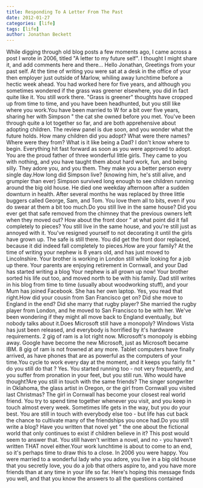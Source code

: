 ```yaml
---
title: Responding To A Letter From The Past
date: 2012-01-27
categories: [life]
tags: [life]
author: Jonathan Beckett
---
```


While digging through old blog posts a few moments ago, I came across a post I wrote in 2006, titled "A letter to my future self". I thought I might share it, and add comments here and there... Hello Jonathan, Greetings from your past self. At the time of writing you were sat at a desk in the office of your then employer just outside of Marlow, whiling away lunchtime before a hectic week ahead. You had worked here for five years, and although you sometimes wondered if the grass was greener elsewhere, you did in fact quite like it. You still work there. "Grass is greener" thoughts have cropped up from time to time, and you have been headhunted, but you still like where you work.You have been married to W for a bit over five years, sharing her with Simpson " the cat she owned before you met. You've been through quite a lot together so far, and are both apprehensive about adopting children. The review panel is due soon, and you wonder what the future holds. How many children did you adopt? What were there names? Where were they from? What is it like being a Dad? I don't know where to begin. Everything hit fast forward as soon as you were approved to adopt. You are the proud father of three wonderful little girls. They came to you with nothing, and you have taught them about hard work, fun, and being silly. They adore you, and you them. They make you a better person every single day.How long did Simpson live? (knowing him, he's still alive, and grumpier than ever) Simpson survived long enough to see children running around the big old house. He died one weekday afternoon after a sudden downturn in health. After several months he was replaced by three little buggers called George, Sam, and Tom. You love them all to bits, even if you do swear at them a bit too much.Do you still live in the same house? Did you ever get that safe removed from the chimney that the previous owners left when they moved out? How about the front door " at what point did it fall completely to pieces? You still live in the same house, and you're still just as annoyed with it. You've resigned yourself to not decorating it until the girls have grown up. The safe is still there. You did get the front door replaced, because it did indeed fall completely to pieces.How are your family? At the time of writing your nephew is 8 years old, and has just moved to Lincolnshire. Your brother is working in London still while looking for a job up there. Your parents are enjoying retirement in Cornwall, and your Dad has started writing a blog Your nephew is all grown up now! Your brother sorted his life out too, and moved north to be with his family. Dad still writes in his blog from time to time (usually about woodworking stuff), and your Mum has joined Facebook. She has her own laptop. Yes, you read that right.How did your cousin from San Francisco get on? Did she move to England in the end? Did she marry that rugby player? She married the rugby player from London, and he moved to San Francisco to be with her. We've been wondering if they might all move back to England eventually, but nobody talks about it.Does Microsoft still have a monopoly? Windows Vista has just been released, and everybody is horrified by it's hardware requirements. 2 gig of ram is a lot right now. Microsoft's monopoly is ebbing away. Google have become the new Microsoft, just as Microsoft became IBM. 8 gig of ram is not frowned at any more. Tablet computers have finally arrived, as have phones that are as powerful as the computers of your time.You cycle to work every day at the moment, and it keeps you fairly fit " do you still do that ? Yes. You started running too - not very frequently, and you suffer from pronation in your feet, but you still run. Who would have thought?Are you still in touch with the same friends? The singer songwriter in Oklahoma, the glass artist in Oregon, or the girl from Cornwall you visited last Christmas? The girl in Cornwall has become your closest real world friend. You try to spend time together whenever you visit, and you keep in touch almost every week. Sometimes life gets in the way, but you do your best. You are still in touch with everybody else too - but life has cut back the chance to cultivate many of the friendships you once had.Do you still write a blog? Have you written that novel yet " the one about the fictional world that only continues to exist if children believe in it? This post would seem to answer that. You still haven't written a novel, and no - you haven't written THAT novel either.Your work lunchtime is about to come to an end, so it's perhaps time to draw this to a close. In 2006 you were happy. You were married to a wonderful lady who you adore, you live in a big old house that you secretly love, you do a job that others aspire to, and you have more friends than at any time in your life so far. Here's hoping this message finds you well, and that you know the answers to all the questions contained